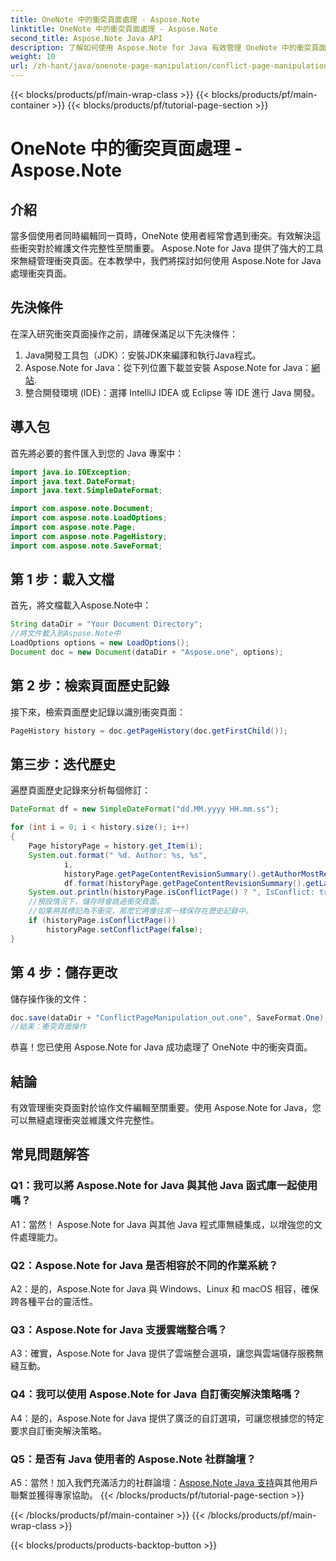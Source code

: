 ```yaml
---
title: OneNote 中的衝突頁面處理 - Aspose.Note
linktitle: OneNote 中的衝突頁面處理 - Aspose.Note
second_title: Aspose.Note Java API
description: 了解如何使用 Aspose.Note for Java 有效管理 OneNote 中的衝突頁面。透過逐步指導無縫解決衝突。
weight: 10
url: /zh-hant/java/onenote-page-manipulation/conflict-page-manipulation/
---
```


{{< blocks/products/pf/main-wrap-class >}}
{{< blocks/products/pf/main-container >}}
{{< blocks/products/pf/tutorial-page-section >}}

# OneNote 中的衝突頁面處理 - Aspose.Note

## 介紹

當多個使用者同時編輯同一頁時，OneNote 使用者經常會遇到衝突。有效解決這些衝突對於維護文件完整性至關重要。 Aspose.Note for Java 提供了強大的工具來無縫管理衝突頁面。在本教學中，我們將探討如何使用 Aspose.Note for Java 處理衝突頁面。

## 先決條件

在深入研究衝突頁面操作之前，請確保滿足以下先決條件：

1. Java開發工具包（JDK）：安裝JDK來編譯和執行Java程式。
2. Aspose.Note for Java：從下列位置下載並安裝 Aspose.Note for Java：[網站](https://releases.aspose.com/note/java/).
3. 整合開發環境 (IDE)：選擇 IntelliJ IDEA 或 Eclipse 等 IDE 進行 Java 開發。

## 導入包

首先將必要的套件匯入到您的 Java 專案中：

```java
import java.io.IOException;
import java.text.DateFormat;
import java.text.SimpleDateFormat;

import com.aspose.note.Document;
import com.aspose.note.LoadOptions;
import com.aspose.note.Page;
import com.aspose.note.PageHistory;
import com.aspose.note.SaveFormat;

```

## 第 1 步：載入文檔

首先，將文檔載入Aspose.Note中：

```java
String dataDir = "Your Document Directory";
//將文件載入到Aspose.Note中
LoadOptions options = new LoadOptions();
Document doc = new Document(dataDir + "Aspose.one", options);
```

## 第 2 步：檢索頁面歷史記錄

接下來，檢索頁面歷史記錄以識別衝突頁面：

```java
PageHistory history = doc.getPageHistory(doc.getFirstChild());
```

## 第三步：迭代歷史

遍歷頁面歷史記錄來分析每個修訂：

```java
DateFormat df = new SimpleDateFormat("dd.MM.yyyy HH.mm.ss");

for (int i = 0; i < history.size(); i++)
{
    Page historyPage = history.get_Item(i);
    System.out.format(" %d. Author: %s, %s",
            i,
            historyPage.getPageContentRevisionSummary().getAuthorMostRecent(),
            df.format(historyPage.getPageContentRevisionSummary().getLastModifiedTime()));
    System.out.println(historyPage.isConflictPage() ? ", IsConflict: true" : "");
    //預設情況下，儲存時會跳過衝突頁面。
    //如果將其標記為不衝突，那麼它將像往常一樣保存在歷史記錄中。
    if (historyPage.isConflictPage())
        historyPage.setConflictPage(false);
}
```

## 第 4 步：儲存更改

儲存操作後的文件：

```java
doc.save(dataDir + "ConflictPageManipulation_out.one", SaveFormat.One);
//結束：衝突頁面操作
```

恭喜！您已使用 Aspose.Note for Java 成功處理了 OneNote 中的衝突頁面。

## 結論

有效管理衝突頁面對於協作文件編輯至關重要。使用 Aspose.Note for Java，您可以無縫處理衝突並維護文件完整性。

## 常見問題解答

### Q1：我可以將 Aspose.Note for Java 與其他 Java 函式庫一起使用嗎？

A1：當然！ Aspose.Note for Java 與其他 Java 程式庫無縫集成，以增強您的文件處理能力。

### Q2：Aspose.Note for Java 是否相容於不同的作業系統？

A2：是的，Aspose.Note for Java 與 Windows、Linux 和 macOS 相容，確保跨各種平台的靈活性。

### Q3：Aspose.Note for Java 支援雲端整合嗎？

A3：確實，Aspose.Note for Java 提供了雲端整合選項，讓您與雲端儲存服務無縫互動。

### Q4：我可以使用 Aspose.Note for Java 自訂衝突解決策略嗎？

A4：是的，Aspose.Note for Java 提供了廣泛的自訂選項，可讓您根據您的特定要求自訂衝突解決策略。

### Q5：是否有 Java 使用者的 Aspose.Note 社群論壇？

 A5：當然！加入我們充滿活力的社群論壇：[Aspose.Note Java 支持](https://forum.aspose.com/c/note/28)與其他用戶聯繫並獲得專家協助。
{{< /blocks/products/pf/tutorial-page-section >}}

{{< /blocks/products/pf/main-container >}}
{{< /blocks/products/pf/main-wrap-class >}}

{{< blocks/products/products-backtop-button >}}
